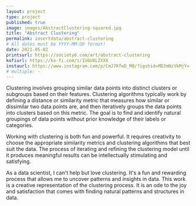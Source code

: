 ```yaml
---
layout: project
type: project
published: true
image: images/AbstractClustering-squared.jpg
title: "Abstract Clustering"
permalink: insertdata/abstract-clustering
# All dates must be YYYY-MM-DD format!
date: 2021-05-02
printsurl: https://society6.com/art/abstract-clustering
kofiurl: https://ko-fi.com/i/IU6U8LZXXX
instaurl: https://www.instagram.com/p/CmJ7KfwD_M0/?igshid=MDJmNzVkMjY=
# multiple: -
---
```


Clustering involves grouping similar data points into distinct clusters or subgroups based on their features. Clustering algorithms typically work by defining a distance or similarity metric that measures how similar or dissimilar two data points are, and then iteratively groups the data points into clusters based on this metric. The goal is to find and identify natural groupings of data points without prior knowledge of their labels or categories.

Working with clustering is both fun and powerful. It requires creativity to choose the appropriate similarity metrics and clustering algorithms that best suit the data. The process of iterating and refining the clustering model until it produces meaningful results can be intellectually stimulating and satisfying.

As a data scientist, I can't help but love clustering. It's a fun and rewarding process that allows me to uncover patterns and insights in data. This work is a creative representation of the clustering process. It is an ode to the joy and satisfaction that comes with finding natural patterns and structures in data.
